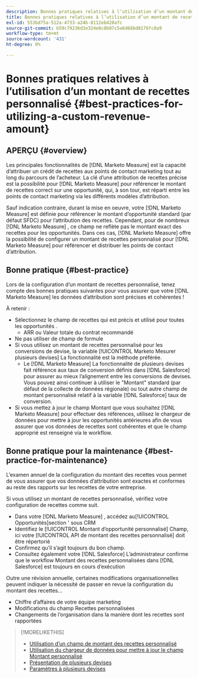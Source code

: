 ```yaml
---
description: Bonnes pratiques relatives à l’utilisation d’un montant de recettes personnalisé - [!DNL Marketo Measure] - Documentation du produit
title: Bonnes pratiques relatives à l’utilisation d’un montant de recettes personnalisé
exl-id: 553bd75a-512a-4733-a24b-8112eb420afc
source-git-commit: b59c79236d3e324e8c8b07c5a6d68bd8176fc8a9
workflow-type: tm+mt
source-wordcount: '431'
ht-degree: 0%

---
```


# Bonnes pratiques relatives à l’utilisation d’un montant de recettes personnalisé {#best-practices-for-utilizing-a-custom-revenue-amount}

## APERÇU {#overview}

Les principales fonctionnalités de [!DNL Marketo Measure] est la capacité d’attribuer un crédit de recettes aux points de contact marketing tout au long du parcours de l’acheteur. La clé d’une attribution de recettes précise est la possibilité pour [!DNL Marketo Measure] pour référencer le montant de recettes correct sur une opportunité, qui, à son tour, est réparti entre les points de contact marketing via les différents modèles d’attribution.

Sauf indication contraire, durant la mise en oeuvre, votre [!DNL Marketo Measure] est définie pour référencer le montant d’opportunité standard (par défaut SFDC) pour l’attribution des recettes. Cependant, pour de nombreux [!DNL Marketo Measure] , ce champ ne reflète pas le montant exact des recettes pour les opportunités. Dans ces cas, [!DNL Marketo Measure] offre la possibilité de configurer un montant de recettes personnalisé pour [!DNL Marketo Measure] pour référencer et distribuer les points de contact d’attribution.

## Bonne pratique {#best-practice}

Lors de la configuration d’un montant de recettes personnalisé, tenez compte des bonnes pratiques suivantes pour vous assurer que votre [!DNL Marketo Measure] les données d’attribution sont précises et cohérentes !

À retenir :

* Sélectionnez le champ de recettes qui est précis et utilisé pour toutes les opportunités .
   * ARR ou Valeur totale du contrat recommandé
* Ne pas utiliser de champ de formule
* Si vous utilisez un montant de recettes personnalisé pour les conversions de devise, la variable [!UICONTROL Marketo Mesurer plusieurs devises] La fonctionnalité est la méthode préférée.
   * Le [!DNL Marketo Measure] La fonctionnalité de plusieurs devises fait référence aux taux de conversion définis dans [!DNL Salesforce] pour assurer au mieux l’alignement entre les conversions de devises. Vous pouvez ainsi continuer à utiliser le &quot;Montant&quot; standard (par défaut de la collecte de données régionale) ou tout autre champ de montant personnalisé relatif à la variable [!DNL Salesforce] taux de conversion.
* Si vous mettez à jour le champ Montant que vous souhaitez [!DNL Marketo Measure] pour effectuer des références, utilisez le chargeur de données pour mettre à jour les opportunités antérieures afin de vous assurer que vos données de recettes sont cohérentes et que le champ approprié est renseigné via le workflow.

## Bonne pratique pour la maintenance {#best-practice-for-maintenance}

L’examen annuel de la configuration du montant des recettes vous permet de vous assurer que vos données d’attribution sont exactes et conformes au reste des rapports sur les recettes de votre entreprise.

Si vous utilisez un montant de recettes personnalisé, vérifiez votre configuration de recettes comme suit.

* Dans votre [!DNL Marketo Measure] , accédez au[!UICONTROL Opportunités]section &#39; sous CRM
* Identifiez le [!UICONTROL Montant d’opportunité personnalisé] Champ, ici votre [!UICONTROL API de montant des recettes personnalisé] doit être répertorié
* Confirmez qu’il s’agit toujours du bon champ.
* Consultez également votre [!DNL Salesforce] L’administrateur confirme que le workflow Montant des recettes personnalisées dans [!DNL Salesforce] est toujours en cours d’exécution

Outre une révision annuelle, certaines modifications organisationnelles peuvent indiquer la nécessité de passer en revue la configuration du montant des recettes...

* Chiffre d’affaires de votre équipe marketing
* Modifications du champ Recettes personnalisées
* Changements de l’organisation dans la manière dont les recettes sont rapportées

>[!MORELIKETHIS]
>
>* [Utilisation d’un champ de montant des recettes personnalisé](/help/advanced-marketo-measure-features/custom-revenue-amount/using-a-custom-revenue-amount-field.md)
>* [Utilisation du chargeur de données pour mettre à jour le champ Montant personnalisé](/help/advanced-marketo-measure-features/custom-revenue-amount/using-data-loader-to-update-marketo-measure-custom-amount-field.md)
>* [Présentation de plusieurs devises](/help/advanced-marketo-measure-features/multi-currency/overview.md)
>* [Paramètres à plusieurs devises](/help/advanced-marketo-measure-features/multi-currency/settings.md)

